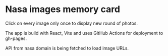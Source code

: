 # Nasa images memory card

Click on every image only once to display new round of photos.

The app is build with React, Vite and uses GitHub Actions for deployment to gh-pages.

API from nasa domain is being fetched to load image URLs.